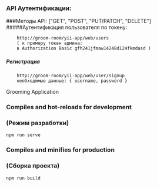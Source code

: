 ### API Аутентификации:
###Методы API: ["GET", "POST", "PUT/PATCH", "DELETE"]
 #####Аутентификация пользователя по токену:
```
    http://groom-room/yii-app/web/users
    ( к примеру токен админа: 
    в Authorization Basic gfh241jfmaw14248d124fkmdasd )
```

##### Регистрация 
```
    http://groom-room/yii-app/web/user/signup
    необходимые данные: { username, password }
```


Grooming Application

### Compiles and hot-reloads for development
### (Режим разработки)
```
npm run serve
```

### Compiles and minifies for production
### (Сборка проекта)
```
npm run build
```
